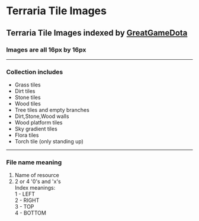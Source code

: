 # Terraria Tile Images

## Terraria Tile Images indexed by [GreatGameDota](http://github.com/GreatGameDota)

### Images are all 16px by 16px

---

### Collection includes

- Grass tiles
- Dirt tiles
- Stone tiles
- Wood tiles
- Tree tiles and empty branches
- Dirt,Stone,Wood walls
- Wood platform tiles
- Sky gradient tiles
- Flora tiles
- Torch tile (only standing up)

---

### File name meaning

1. Name of resource  
2. 2 or 4 '0's and 'x's  
  Index meanings:  
  1 - LEFT  
  2 - RIGHT  
  3 - TOP  
  4 - BOTTOM
